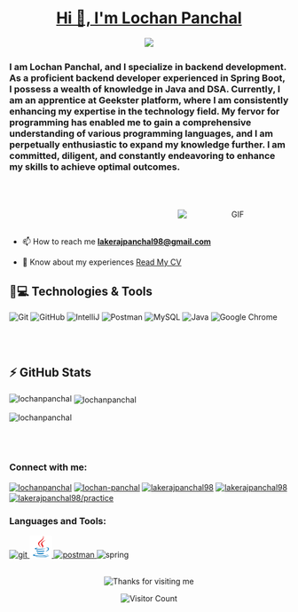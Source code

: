 <a href="https://github.com/lochanpanchal">
  <h1 align="center">Hi 👋, I'm Lochan Panchal</h1>

<div align="center">

  
![][logo-url]
 
</div>
  </a>

[logo-url]: https://raw.githubusercontent.com/mosh3eb/Portfolio_Page/main/images/bg.gif


 ### I am Lochan Panchal, and I specialize in backend development. As a proficient backend developer experienced in Spring Boot, I possess a wealth of knowledge in Java and DSA. Currently, I am an apprentice at Geekster platform, where I am consistently enhancing my expertise in the technology field. My fervor for programming has enabled me to gain a comprehensive understanding of various programming languages, and I am perpetually enthusiastic to expand my knowledge further. I am committed, diligent, and constantly endeavoring to enhance my skills to achieve optimal outcomes.

<br>
<br>
<br>

<div align="center">

  <img align="right" alt="GIF" src="https://camo.githubusercontent.com/5ddf73ad3a205111cf8c686f687fc216c2946a75005718c8da5b837ad9de78c9/68747470733a2f2f7468756d62732e6766796361742e636f6d2f4576696c4e657874446576696c666973682d736d616c6c2e676966" width="200vw" />
  <br />
  <br />
  
</div>


- 📫 How to reach me **lakerajpanchal98@gmail.com**

- 📄 Know about my experiences [Read My CV](https://docs.google.com/document/d/1EYbL8tAbxAAQAmxgFVEwfL-VljkIlsPvhEk99DU17bk/edit?usp=drive_link)

## 🚀💻 Technologies & Tools

  ![Git](https://img.shields.io/badge/-Git-black?style=flat-square&logo=git)
  ![GitHub](https://img.shields.io/badge/-GitHub-181717?style=flat-square&logo=github)
  ![IntelliJ](https://img.shields.io/badge/-IntelliJ%20IDEA-black?style=flat-square&logo=jetbrains)
  ![Postman](https://img.shields.io/badge/Postman-black?style=flat-square&logo=postman) 
  ![MySQL](https://img.shields.io/badge/-MySQL-black?style=flat-square&logo=mysql)
  ![Java](https://img.shields.io/badge/Java-orange?style=flat-square&logo=java)
  ![Google Chrome](https://img.shields.io/badge/Chrome-black?style=flat-square&logo=google-chrome)
  <div align="center">
  <!-- <img height="300" alt="My Tech Stacks" src="IMGtechstacks.png" /> -->
</div>
<br>
<br>

## ⚡ GitHub Stats

<p align="center">
<p><img align="left" src="https://github-readme-stats.vercel.app/api/top-langs?username=lochanpanchal&show_icons=true&locale=en&layout=compact" alt="lochanpanchal" /></p>

<p>&nbsp;<img align="center" src="https://github-readme-stats.vercel.app/api?username=lochanpanchal&show_icons=true&locale=en" alt="lochanpanchal" /></p>

<p><img align="center" src="https://github-readme-streak-stats.herokuapp.com/?user=lochanpanchal&" alt="lochanpanchal" /></p>

</div></p>


<br>
<br>
</p>

<h3 align="left">Connect with me:</h3>
<p align="left">
<a href="https://dev.to/lochanpanchal" target="blank"><img align="center" src="https://raw.githubusercontent.com/rahuldkjain/github-profile-readme-generator/master/src/images/icons/Social/devto.svg" alt="lochanpanchal" height="30" width="40" /></a>
<a href="https://linkedin.com/in/lochan-panchal" target="blank"><img align="center" src="https://raw.githubusercontent.com/rahuldkjain/github-profile-readme-generator/master/src/images/icons/Social/linked-in-alt.svg" alt="lochan-panchal" height="30" width="40" /></a>
<a href="https://www.hackerrank.com/lakerajpanchal98" target="blank"><img align="center" src="https://raw.githubusercontent.com/rahuldkjain/github-profile-readme-generator/master/src/images/icons/Social/hackerrank.svg" alt="lakerajpanchal98" height="30" width="40" /></a>
<a href="https://www.leetcode.com/lakerajpanchal98" target="blank"><img align="center" src="https://raw.githubusercontent.com/rahuldkjain/github-profile-readme-generator/master/src/images/icons/Social/leet-code.svg" alt="lakerajpanchal98" height="30" width="40" /></a>
<a href="https://auth.geeksforgeeks.org/user/lakerajpanchal98/practice" target="blank"><img align="center" src="https://raw.githubusercontent.com/rahuldkjain/github-profile-readme-generator/master/src/images/icons/Social/geeks-for-geeks.svg" alt="lakerajpanchal98/practice" height="30" width="40" /></a>
</p>

<h3 align="left">Languages and Tools:</h3>
<p align="left"> <a href="https://git-scm.com/" target="_blank" rel="noreferrer"> <img src="https://www.vectorlogo.zone/logos/git-scm/git-scm-icon.svg" alt="git" width="40" height="40"/> </a> <a href="https://www.java.com" target="_blank" rel="noreferrer"> <img src="https://raw.githubusercontent.com/devicons/devicon/master/icons/java/java-original.svg" alt="java" width="40" height="40"/> </a> <a href="https://postman.com" target="_blank" rel="noreferrer"> <img src="https://www.vectorlogo.zone/logos/getpostman/getpostman-icon.svg" alt="postman" width="40" height="40"/> </a> <img src="https://www.vectorlogo.zone/logos/springio/springio-icon.svg" alt="spring" width="40" height="40"/> </a> </p>

<br>


<div align="center">

<img height="120" alt="Thanks for visiting me" width="100%" src="https://raw.githubusercontent.com/BrunnerLivio/brunnerlivio/master/images/marquee.svg" />
<br />

![Visitor Count](https://profile-counter.glitch.me/ankitSarwar/count.svg)
